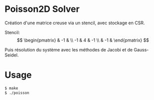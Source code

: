 # Poisson2D Solver

Création d'une matrice creuse via un stencil, avec stockage en CSR.

Stencil:
$$
    \begin{pmatrix}
       & -1 &    \\
    -1 &  4 & -1 \\
       & -1 &  
    \end{pmatrix}
$$

Puis résolution du système avec les méthodes de Jacobi et de Gauss-Seidel.

# Usage
```sh
$ make
$ ./poisson
```
